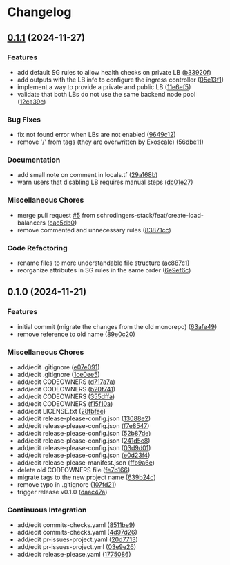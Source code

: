 # Changelog

## [0.1.1](https://github.com/schrodingers-stack/terraform-exoscale-sks-cluster/compare/v0.1.0...v0.1.1) (2024-11-27)


### Features

* add default SG rules to allow health checks on private LB ([b33920f](https://github.com/schrodingers-stack/terraform-exoscale-sks-cluster/commit/b33920f7ef0df4880c6205d57c4aa7ad55d6fc00))
* add outputs with the LB info to configure the ingress controller ([05e13f1](https://github.com/schrodingers-stack/terraform-exoscale-sks-cluster/commit/05e13f1591ee096c52751551e9540df95ecd97fb))
* implement a way to provide a private and public LB ([11e6ef5](https://github.com/schrodingers-stack/terraform-exoscale-sks-cluster/commit/11e6ef5076885d7df411e6fcd0a1627d80ec7eb4))
* validate that both LBs do not use the same backend node pool ([12ca39c](https://github.com/schrodingers-stack/terraform-exoscale-sks-cluster/commit/12ca39c164db81305a23118df242965a92e0b433))


### Bug Fixes

* fix not found error when LBs are not enabled ([9649c12](https://github.com/schrodingers-stack/terraform-exoscale-sks-cluster/commit/9649c12161d5a5d95e7ab195e7e37fa3d21b75b5))
* remove '/' from tags (they are overwritten by Exoscale) ([56dbe11](https://github.com/schrodingers-stack/terraform-exoscale-sks-cluster/commit/56dbe1170f30e9b970ef4c4c6ea6dfd86e3b19d2))


### Documentation

* add small note on comment in locals.tf ([29a168b](https://github.com/schrodingers-stack/terraform-exoscale-sks-cluster/commit/29a168be6f10464790e23e5a1239686272a9d5de))
* warn users that disabling LB requires manual steps ([dc01e27](https://github.com/schrodingers-stack/terraform-exoscale-sks-cluster/commit/dc01e2712e3f9ed31f5db301802d501297d4538f))


### Miscellaneous Chores

* merge pull request [#5](https://github.com/schrodingers-stack/terraform-exoscale-sks-cluster/issues/5) from schrodingers-stack/feat/create-load-balancers ([cac5db0](https://github.com/schrodingers-stack/terraform-exoscale-sks-cluster/commit/cac5db0191db6092f6b77ae4dd45a0766ccc4450))
* remove commented and unnecessary rules ([83871cc](https://github.com/schrodingers-stack/terraform-exoscale-sks-cluster/commit/83871ccbe96a3cef267dec79bc876af1b1d5df8b))


### Code Refactoring

* rename files to more understandable file structure ([ac887c1](https://github.com/schrodingers-stack/terraform-exoscale-sks-cluster/commit/ac887c1f5cc6fe2b80daa7b73ad92a501de2ab88))
* reorganize attributes in SG rules in the same order ([6e9ef6c](https://github.com/schrodingers-stack/terraform-exoscale-sks-cluster/commit/6e9ef6c3d32b7dc6e2195f133190a51543fddd0b))

## 0.1.0 (2024-11-21)


### Features

* initial commit (migrate the changes from the old monorepo) ([63afe49](https://github.com/schrodingers-stack/terraform-exoscale-sks-cluster/commit/63afe491d0fef0831effd9bf2569a3734c4d6e9c))
* remove reference to old name ([89e0c20](https://github.com/schrodingers-stack/terraform-exoscale-sks-cluster/commit/89e0c20774561134ee9b1cf29010c75a4a3c3a61))


### Miscellaneous Chores

* add/edit .gitignore ([e07e091](https://github.com/schrodingers-stack/terraform-exoscale-sks-cluster/commit/e07e09123c48aae8aa35ff97f9df06b87d002892))
* add/edit .gitignore ([1ce0ee5](https://github.com/schrodingers-stack/terraform-exoscale-sks-cluster/commit/1ce0ee56383607db687948166ff53d3e998dc510))
* add/edit CODEOWNERS ([d717a7a](https://github.com/schrodingers-stack/terraform-exoscale-sks-cluster/commit/d717a7acffc889fc3a92f4ff228810109e6e3891))
* add/edit CODEOWNERS ([b20f741](https://github.com/schrodingers-stack/terraform-exoscale-sks-cluster/commit/b20f7411a6db35c7861c57a9aa420037743e88a0))
* add/edit CODEOWNERS ([355dffa](https://github.com/schrodingers-stack/terraform-exoscale-sks-cluster/commit/355dffaa0767d9acef13b04470611981c12eb132))
* add/edit CODEOWNERS ([f15f10a](https://github.com/schrodingers-stack/terraform-exoscale-sks-cluster/commit/f15f10a3f1c76023ddf40c8836e84f851e14c311))
* add/edit LICENSE.txt ([28fbfae](https://github.com/schrodingers-stack/terraform-exoscale-sks-cluster/commit/28fbfaebdddc56b4a43eddb27a64c641bf5bb860))
* add/edit release-please-config.json ([13088e2](https://github.com/schrodingers-stack/terraform-exoscale-sks-cluster/commit/13088e2a31e21352de8e1194faa3b8d0798dd090))
* add/edit release-please-config.json ([f7e8547](https://github.com/schrodingers-stack/terraform-exoscale-sks-cluster/commit/f7e8547817fa0cc2f4b64475648557fd9508036a))
* add/edit release-please-config.json ([52b87de](https://github.com/schrodingers-stack/terraform-exoscale-sks-cluster/commit/52b87debd9b237a2addd21f0ce02223df8eff679))
* add/edit release-please-config.json ([241d5c8](https://github.com/schrodingers-stack/terraform-exoscale-sks-cluster/commit/241d5c8455c144173f2d5772dc4682ac6ece55f3))
* add/edit release-please-config.json ([03d9d01](https://github.com/schrodingers-stack/terraform-exoscale-sks-cluster/commit/03d9d01f2b06003823d025b236f322554389a671))
* add/edit release-please-config.json ([e0d23f4](https://github.com/schrodingers-stack/terraform-exoscale-sks-cluster/commit/e0d23f4533c77b4b7a99e07ba60849d44375595a))
* add/edit release-please-manifest.json ([ffb9a6e](https://github.com/schrodingers-stack/terraform-exoscale-sks-cluster/commit/ffb9a6efd0662d324f5a07d3b71f5b43a1ce327f))
* delete old CODEOWNERS file ([fe7b166](https://github.com/schrodingers-stack/terraform-exoscale-sks-cluster/commit/fe7b166727b6ea32fa44d520340220c6c84da4e6))
* migrate tags to the new project name ([639b24c](https://github.com/schrodingers-stack/terraform-exoscale-sks-cluster/commit/639b24c68073d50f40c66144a1d17b9c0e5883d6))
* remove typo in .gitignore ([107fd21](https://github.com/schrodingers-stack/terraform-exoscale-sks-cluster/commit/107fd2154c1e3019c5f6691670be44387be1b6ae))
* trigger release v0.1.0 ([daac47a](https://github.com/schrodingers-stack/terraform-exoscale-sks-cluster/commit/daac47a55d967dce739a67dd4e8bac2a13646b22))


### Continuous Integration

* add/edit commits-checks.yaml ([8511be9](https://github.com/schrodingers-stack/terraform-exoscale-sks-cluster/commit/8511be958d97bd1c79fd50db90bb218ca8dbdaf1))
* add/edit commits-checks.yaml ([4d97d26](https://github.com/schrodingers-stack/terraform-exoscale-sks-cluster/commit/4d97d2631684a90689459eb093fa4c4c2a6ab999))
* add/edit pr-issues-project.yaml ([20d7713](https://github.com/schrodingers-stack/terraform-exoscale-sks-cluster/commit/20d7713f79c77239d7dde07cb9909661ff7b521c))
* add/edit pr-issues-project.yml ([03e9e26](https://github.com/schrodingers-stack/terraform-exoscale-sks-cluster/commit/03e9e2614caa814b321763614f8f3c0fc11ad35f))
* add/edit release-please.yaml ([1775086](https://github.com/schrodingers-stack/terraform-exoscale-sks-cluster/commit/177508661ab7fdec32fdb90638d09bf213d55aa5))
